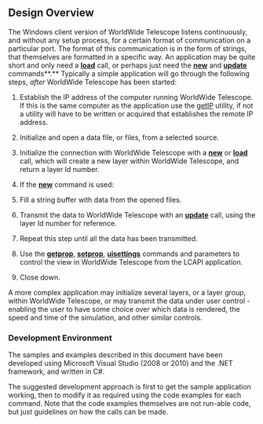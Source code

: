 ## Design Overview

The Windows client version of WorldWide Telescope listens continuously, and without any setup process, for a certain format of communication on a particular port. The format of this communication is in the form of strings, that themselves are formatted in a specific way. An application may be quite short and only need a [**load**](#load) call, or perhaps just need the **[new](#new)** and **[update](#update)** commands**.** Typically a simple application will go through the following steps, _after_ WorldWide Telescope has been started:

1.  Establish the IP address of the computer running WorldWide Telescope. If this is the same computer as the application use the [getIP](#getip) utility, if not a utility will have to be written or acquired that establishes the remote IP address.
2.  Initialize and open a data file, or files, from a selected source.
3.  Initialize the connection with WorldWide Telescope with a [**new**](#new) or **[load](#load)** call, which will create a new layer within WorldWide Telescope, and return a layer Id number.
4.  If the **[new](#new)** command is used:

1.  Fill a string buffer with data from the opened files.
2.  Transmit the data to WorldWide Telescope with an **[update](#update)** call, using the layer Id number for reference.
3.  Repeat this step until all the data has been transmitted.

6.  Use the [**getprop**](#getprop), [**setprop**](#setprop), [**uisettings**](#uisettings) commands and parameters to control the view in WorldWide Telescope from the LCAPI application.
7.  Close down.

A more complex application may initialize several layers, or a layer group, within WorldWide Telescope, or may transmit the data under user control - enabling the user to have some choice over which data is rendered, the speed and time of the simulation, and other similar controls.

### Development Environment

The samples and examples described in this document have been developed using Microsoft Visual Studio (2008 or 2010) and the .NET framework, and written in C#.

The suggested development approach is first to get the sample application working, then to modify it as required using the code examples for each command. Note that the code examples themselves are not run-able code, but just guidelines on how the calls can be made.
